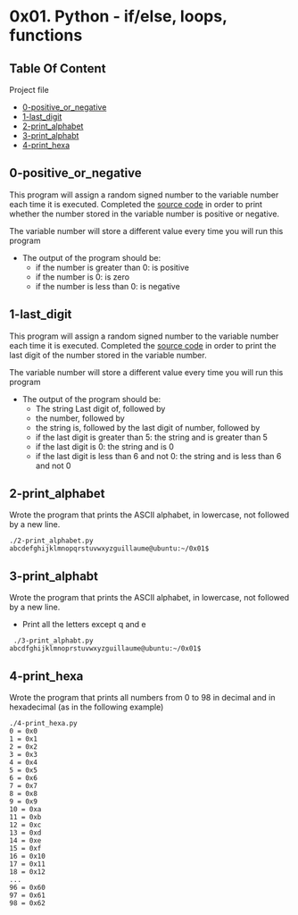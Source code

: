 # 0x01. Python - if/else, loops, functions

## Table Of Content

Project file

- [0-positive_or_negative](#0-positive_or_negative)
- [1-last_digit](#1-last_digit)
- [2-print_alphabet](#2-print_alphabet)
- [3-print_alphabt](#3-print_alphabt)
- [4-print_hexa](#print-hexa)

## 0-positive_or_negative

This program will assign a random signed number to the variable number each time it is executed. Completed the [source code](https://github.com/alx-tools/0x01.py/blob/master/0-positive_or_negative_py) in order to print whether the number stored in the variable number is positive or negative.

The variable number will store a different value every time you will run this program

- The output of the program should be:
    - if the number is greater than 0: is positive
    - if the number is 0: is zero
    - if the number is less than 0: is negative

## 1-last_digit

This program will assign a random signed number to the variable number each time it is executed. Completed the [source code](https://github.com/alx-tools/0x01.py/blob/master/1-last_digit_py) in order to print the last digit of the number stored in the variable number.

The variable number will store a different value every time you will run this program

- The output of the program should be:
    - The string Last digit of, followed by
    - the number, followed by
    - the string is, followed by the last digit of number, followed by
    - if the last digit is greater than 5: the string and is greater than 5
    - if the last digit is 0: the string and is 0
    - if the last digit is less than 6 and not 0: the string and is less than 6 and not 0

## 2-print_alphabet

Wrote the program that prints the ASCII alphabet, in lowercase, not followed by a new line.

``` shell
./2-print_alphabet.py
abcdefghijklmnopqrstuvwxyzguillaume@ubuntu:~/0x01$
```

##  3-print_alphabt

Wrote the program that prints the ASCII alphabet, in lowercase, not followed by a new line.

- Print all the letters except q and e

``` shell
 ./3-print_alphabt.py
abcdfghijklmnoprstuvwxyzguillaume@ubuntu:~/0x01$
```

## 4-print_hexa

Wrote the program that prints all numbers from 0 to 98 in decimal and in hexadecimal (as in the following example)

``` shell
./4-print_hexa.py
0 = 0x0
1 = 0x1
2 = 0x2
3 = 0x3
4 = 0x4
5 = 0x5
6 = 0x6
7 = 0x7
8 = 0x8
9 = 0x9
10 = 0xa
11 = 0xb
12 = 0xc
13 = 0xd
14 = 0xe
15 = 0xf
16 = 0x10
17 = 0x11
18 = 0x12
...
96 = 0x60
97 = 0x61
98 = 0x62
```
    
